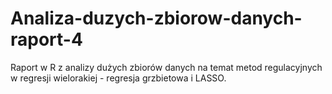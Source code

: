 # Analiza-duzych-zbiorow-danych-raport-4
Raport w R z analizy dużych zbiorów danych na temat metod regulacyjnych w regresji wielorakiej - regresja grzbietowa i LASSO.
